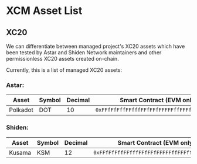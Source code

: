 # XCM Asset List

## XC20

We can differentiate between managed project's XC20 assets which have been tested by Astar and Shiden Network maintainers and other permissionless XC20 assets created on-chain.

Currently, this is a list of managed XC20 assets:

### Astar:

| Asset    | Symbol | Decimal | Smart Contract (EVM only)                    |
| -------- | ------ | ------- | -------------------------------------------- |
| Polkadot | DOT    | 10      | `0xFFfFfFffFFfffFFfFFfFFFFFffFFFffffFfFFFfF` |

### Shiden:

| Asset  | Symbol | Decimal | Smart Contract (EVM only)                    |
| ------ | ------ | ------- | -------------------------------------------- |
| Kusama | KSM    | 12      | `0xFFfFfFffFFfffFFfFFfFFFFFffFFFffffFfFFFfF` |
